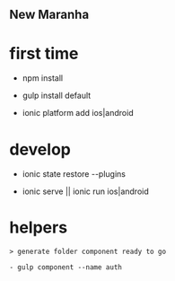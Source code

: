## New Maranha

# first time

  - npm install 

  - gulp  install  default

  - ionic platform add ios|android

# develop

  - ionic state restore --plugins 
    
  - ionic serve || ionic run ios|android 

# helpers
    > generate folder component ready to go

    - gulp component --name auth


